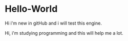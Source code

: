# Hello-World
Hi i'm new in gitHub and i will test this engine. 

Hi, i'm studying programming and this will help me a lot.


